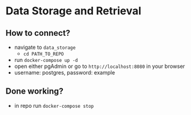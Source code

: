 # Data Storage and Retrieval

## How to connect?

- navigate to `data_storage`
  - `cd PATH_TO_REPO`
- run `docker-compose up -d`
- open either pgAdmin or go to `http://localhost:8080` in your browser
- username: postgres, password: example

## Done working?

- in repo run `docker-compose stop`
